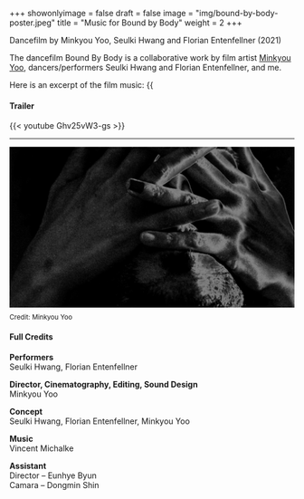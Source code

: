 +++
showonlyimage = false
draft = false
image = "img/bound-by-body-poster.jpeg"
title = "Music for Bound by Body"
weight = 2
+++

Dancefilm by Minkyou Yoo, Seulki Hwang and Florian Entenfellner  (2021)
<!--more-->


The dancefilm Bound By Body is a collaborative work by film artist [Minkyou Yoo](http://www.minkyouyoo.com), dancers/performers Seulki Hwang and Florian Entenfellner, and me.

Here is an excerpt of the film music:
{{<audio src="/audio/bound_by_body_excerpt.mp3" caption="" >}}

#### Trailer 
{{< youtube Ghv25vW3-gs >}}

---

![foto][1]
<sub>Credit: Minkyou Yoo</sub>

[1]: /img/bound-by-body-poster.jpeg


#### Full Credits

**Performers**  
Seulki Hwang, Florian Entenfellner

**Director, Cinematography, Editing, Sound Design**   
Minkyou Yoo   

**Concept**  
Seulki Hwang, Florian Entenfellner, Minkyou Yoo

**Music**  
Vincent Michalke

**Assistant**  
Director – Eunhye Byun  
Camara – Dongmin Shin